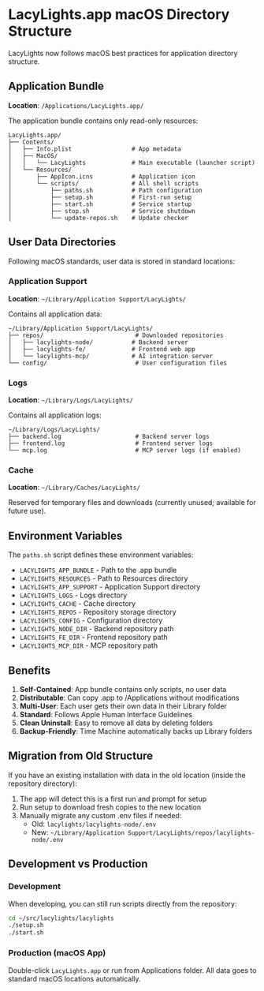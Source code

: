 # LacyLights.app macOS Directory Structure

LacyLights now follows macOS best practices for application directory structure.

## Application Bundle

**Location**: `/Applications/LacyLights.app/`

The application bundle contains only read-only resources:

```
LacyLights.app/
├── Contents/
│   ├── Info.plist                 # App metadata
│   ├── MacOS/
│   │   └── LacyLights             # Main executable (launcher script)
│   └── Resources/
│       ├── AppIcon.icns           # Application icon
│       └── scripts/               # All shell scripts
│           ├── paths.sh           # Path configuration
│           ├── setup.sh           # First-run setup
│           ├── start.sh           # Service startup
│           ├── stop.sh            # Service shutdown
│           └── update-repos.sh    # Update checker
```

## User Data Directories

Following macOS standards, user data is stored in standard locations:

### Application Support
**Location**: `~/Library/Application Support/LacyLights/`

Contains all application data:

```
~/Library/Application Support/LacyLights/
├── repos/                          # Downloaded repositories
│   ├── lacylights-node/           # Backend server
│   ├── lacylights-fe/             # Frontend web app
│   └── lacylights-mcp/            # AI integration server
└── config/                         # User configuration files
```

### Logs
**Location**: `~/Library/Logs/LacyLights/`

Contains all application logs:

```
~/Library/Logs/LacyLights/
├── backend.log                     # Backend server logs
├── frontend.log                    # Frontend server logs
└── mcp.log                         # MCP server logs (if enabled)
```

### Cache
**Location**: `~/Library/Caches/LacyLights/`

Reserved for temporary files and downloads (currently unused; available for future use).

## Environment Variables

The `paths.sh` script defines these environment variables:

- `LACYLIGHTS_APP_BUNDLE` - Path to the .app bundle
- `LACYLIGHTS_RESOURCES` - Path to Resources directory
- `LACYLIGHTS_APP_SUPPORT` - Application Support directory
- `LACYLIGHTS_LOGS` - Logs directory
- `LACYLIGHTS_CACHE` - Cache directory
- `LACYLIGHTS_REPOS` - Repository storage directory
- `LACYLIGHTS_CONFIG` - Configuration directory
- `LACYLIGHTS_NODE_DIR` - Backend repository path
- `LACYLIGHTS_FE_DIR` - Frontend repository path
- `LACYLIGHTS_MCP_DIR` - MCP repository path

## Benefits

1. **Self-Contained**: App bundle contains only scripts, no user data
2. **Distributable**: Can copy .app to /Applications without modifications
3. **Multi-User**: Each user gets their own data in their Library folder
4. **Standard**: Follows Apple Human Interface Guidelines
5. **Clean Uninstall**: Easy to remove all data by deleting folders
6. **Backup-Friendly**: Time Machine automatically backs up Library folders

## Migration from Old Structure

If you have an existing installation with data in the old location (inside the repository directory):

1. The app will detect this is a first run and prompt for setup
2. Run setup to download fresh copies to the new location
3. Manually migrate any custom .env files if needed:
   - Old: `lacylights/lacylights-node/.env`
   - New: `~/Library/Application Support/LacyLights/repos/lacylights-node/.env`

## Development vs Production

### Development
When developing, you can still run scripts directly from the repository:
```bash
cd ~/src/lacylights/lacylights
./setup.sh
./start.sh
```

### Production (macOS App)
Double-click `LacyLights.app` or run from Applications folder. All data goes to standard macOS locations automatically.
